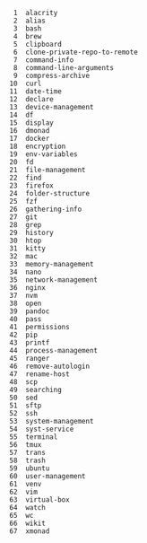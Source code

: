       	
     1	alacrity
     2	alias
     3	bash
     4	brew
     5	clipboard
     6	clone-private-repo-to-remote
     7	command-info
     8	command-line-arguments
     9	compress-archive
    10	curl
    11	date-time
    12	declare
    13	device-management
    14	df
    15	display
    16	dmonad
    17	docker
    18	encryption
    19	env-variables
    20	fd
    21	file-management
    22	find
    23	firefox
    24	folder-structure
    25	fzf
    26	gathering-info
    27	git
    28	grep
    29	history
    30	htop
    31	kitty
    32	mac
    33	memory-management
    34	nano
    35	network-management
    36	nginx
    37	nvm
    38	open
    39	pandoc
    40	pass
    41	permissions
    42	pip
    43	printf
    44	process-management
    45	ranger
    46	remove-autologin
    47	rename-host
    48	scp
    49	searching
    50	sed
    51	sftp
    52	ssh
    53	system-management
    54	syst-service
    55	terminal
    56	tmux
    57	trans
    58	trash
    59	ubuntu
    60	user-management
    61	venv
    62	vim
    63	virtual-box
    64	watch
    65	wc
    66	wikit
    67	xmonad
